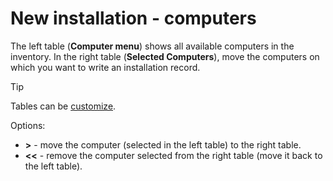 # New installation - computers
     
The left table (**Computer menu**) shows all available computers in the inventory. In the right table (**Selected Computers**), move the computers on which you want to write an installation record.

> [!TIP]
> Tables can be [customize](../../../../alvao-asset-management/working-with-tables).

Options:
     
- **&gt;** - move the computer (selected in the left table) to the right table.
- **&lt;&lt;** - remove the computer selected from the right table (move it back to the left table).
